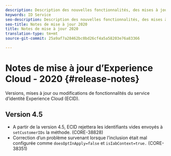 ```yaml
---
description: Description des nouvelles fonctionnalités, des mises à jour et des modifications apportées au service Experience Cloud Identity.
keywords: ID Service
seo-description: Description des nouvelles fonctionnalités, des mises à jour et des modifications apportées au service Experience Cloud Identity.
seo-title: Notes de mise à jour 2020
title: Notes de mise à jour 2020
translation-type: tm+mt
source-git-commit: 25a9af7a28462bc0bd26cf4a5a58203e76a83366

---
```



# Notes de mise à jour d’Experience Cloud - 2020 {#release-notes}

Versions, mises à jour ou modifications de fonctionnalités du service d’identité Experience Cloud (ECID).

## Version 4.5

* A partir de la version 4.5, ECID rejettera les identifiants vides envoyés à `setCustomerIDs` la méthode. (CORE-38828)
* Correction d’un problème survenant lorsque l’inclusion était mal configurée comme `doesOptInApply=false` et `isIabContext=true.` (CORE-38351)
